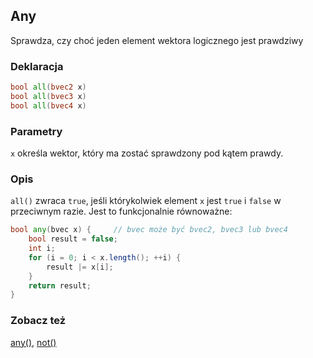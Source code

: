 ## Any
Sprawdza, czy choć jeden element wektora logicznego jest prawdziwy

### Deklaracja
```glsl
bool all(bvec2 x)
bool all(bvec3 x)
bool all(bvec4 x)
```

### Parametry
```x``` określa wektor, który ma zostać sprawdzony pod kątem prawdy.

### Opis
```all()``` zwraca ```true```, jeśli którykolwiek element ```x``` jest ```true``` i ```false``` w przeciwnym razie. Jest to funkcjonalnie równoważne:

```glsl
bool any(bvec x) {     // bvec może być bvec2, bvec3 lub bvec4
    bool result = false;
    int i;
    for (i = 0; i < x.length(); ++i) {
        result |= x[i];
    }
    return result;
}
```

### Zobacz też
[any()](/glossary/?search=any), [not()](/glossary/?search=not)